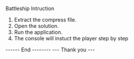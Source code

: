 Battleship Intruction

1. Extract the compress file.
2. Open the solution.
3. Run the application.
4. The console will instuct the player step by step

------ End --------
--- Thank you ---
